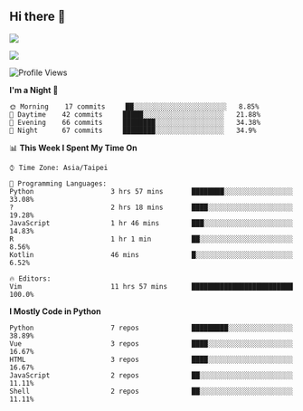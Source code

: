 ## Hi there 👋

![](https://github-readme-stats.vercel.app/api?username=CSY54&theme=nord&show_icons=true)

![](https://github-readme-stats.vercel.app/api/top-langs/?username=CSY54&theme=nord&layout=compact&card_width=445)

<!--START_SECTION:waka-->
![Profile Views](http://img.shields.io/badge/Profile%20Views-3-blue)

**I'm a Night 🦉** 

```text
🌞 Morning    17 commits     ██░░░░░░░░░░░░░░░░░░░░░░░   8.85% 
🌆 Daytime    42 commits     █████░░░░░░░░░░░░░░░░░░░░   21.88% 
🌃 Evening    66 commits     ████████░░░░░░░░░░░░░░░░░   34.38% 
🌙 Night      67 commits     ████████░░░░░░░░░░░░░░░░░   34.9%

```


📊 **This Week I Spent My Time On** 

```text
⌚︎ Time Zone: Asia/Taipei

💬 Programming Languages: 
Python                   3 hrs 57 mins       ████████░░░░░░░░░░░░░░░░░   33.08% 
?                        2 hrs 18 mins       ████░░░░░░░░░░░░░░░░░░░░░   19.28% 
JavaScript               1 hr 46 mins        ███░░░░░░░░░░░░░░░░░░░░░░   14.83% 
R                        1 hr 1 min          ██░░░░░░░░░░░░░░░░░░░░░░░   8.56% 
Kotlin                   46 mins             █░░░░░░░░░░░░░░░░░░░░░░░░   6.52%

🔥 Editors: 
Vim                      11 hrs 57 mins      █████████████████████████   100.0%

```

**I Mostly Code in Python** 

```text
Python                   7 repos             █████████░░░░░░░░░░░░░░░░   38.89% 
Vue                      3 repos             ████░░░░░░░░░░░░░░░░░░░░░   16.67% 
HTML                     3 repos             ████░░░░░░░░░░░░░░░░░░░░░   16.67% 
JavaScript               2 repos             ██░░░░░░░░░░░░░░░░░░░░░░░   11.11% 
Shell                    2 repos             ██░░░░░░░░░░░░░░░░░░░░░░░   11.11%

```



<!--END_SECTION:waka-->

<!--
**CSY54/CSY54** is a ✨ _special_ ✨ repository because its `README.md` (this file) appears on your GitHub profile.

Here are some ideas to get you started:

- 🔭 I’m currently working on ...
- 🌱 I’m currently learning ...
- 👯 I’m looking to collaborate on ...
- 🤔 I’m looking for help with ...
- 💬 Ask me about ...
- 📫 How to reach me: ...
- 😄 Pronouns: ...
- ⚡ Fun fact: ...
-->
